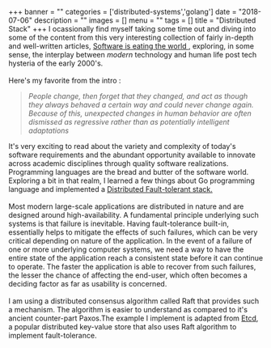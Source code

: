+++
banner = ""
categories = ['distributed-systems','golang']
date = "2018-07-06"
description = ""
images = []
menu = ""
tags = []
title = "Distributed Stack"
+++
I ocassionally find myself taking some time out and diving into some of the content from this very interesting collection of fairly in-depth and well-written articles, <a href="https://breakingsmart.com/en/season-1/">Software is eating the world </a>, exploring, in some sense, the interplay between *modern* technology and human life post tech hysteria of the early 2000's. 
<br><br>
Here's my favorite from the intro :
    <blockquote>
        *People change, then forget that they changed, and act as though they always behaved a certain way and could never change again. Because of this, unexpected changes in human behavior are often dismissed as regressive rather than as potentially intelligent adaptations*
    </blockquote>

It's very exciting to read about the variety and complexity of today's software requirements and the abundant opportunity available to innovate across academic disciplines through quality software realizations. Programming languages are the bread and butter of the software world. Exploring a bit in that realm, I learned a few things about Go programming language and implemented a <a href="https://github.com/DixitPatel/Distributed_Stack">Distributed Fault-tolerant stack. </a> 
<br><br>
Most modern large-scale applications are distributed in nature and are designed around high-availability. A fundamental principle underlying such systems is that failure is inevitable. Having fault-tolerance built-in, essentially helps to mitigate the effects of such failures, which can be very critical depending on nature of the application. In the event of a failure of one or more underlying computer systems, we need a way to have the entire state of the application reach a consistent state before it can continue to operate.
The faster the application is able to recover from such failures, the lesser the chance of affecting the end-user, which often becomes a deciding factor as far as usability is concerned. 
<br><br>
I am using a distributed consensus algorithm called Raft that provides such a mechanism. The algorithm is easier to understand as compared to it's ancient counter-part Paxos.The example I implement is adapted from <a href="https://github.com/coreos/etcd">Etcd</a>, a popular distributed key-value store that also uses Raft algorithm to implement fault-tolerance.
